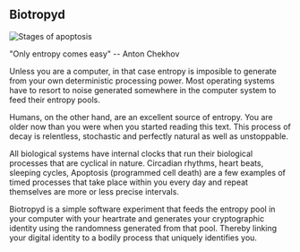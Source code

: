 ## Biotropyd

![Stages of apoptosis](http://www.sciencemuseum.org.uk/~/media/RWSCIM/WhoAmI/FindOutMore/WHat%20triggers%20apoptosis.jpg)

"Only entropy comes easy" -- Anton Chekhov

Unless you are a computer, in that case entropy is imposible to generate from your own deterministic processing power. Most operating systems have to resort to noise generated somewhere in the computer system to feed their entropy pools.

Humans, on the other hand, are an excellent source of entropy. You are older now than you were when you started reading this text. This process of decay is relentless, stochastic and perfectly natural as well as unstoppable. 

All biological systems have internal clocks that run their biological processes that are cyclical in nature. Circadian rhythms, heart beats, sleeping cycles, Apoptosis (programmed cell death) are a few examples of timed processes that take place within you every day and repeat themselves are more or less precise intervals.

Biotropyd is a simple software experiment that feeds the entropy pool in your computer with your heartrate and generates your cryptographic identity using the randomness generated from that pool. Thereby linking your digital identity to a bodily process that uniquely identifies you.

 
